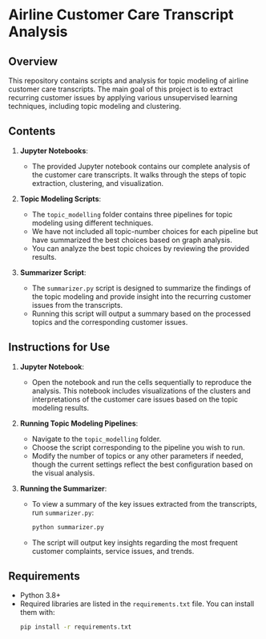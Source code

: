 # Airline Customer Care Transcript Analysis

## Overview

This repository contains scripts and analysis for topic modeling of airline customer care transcripts. The main goal of this project is to extract recurring customer issues by applying various unsupervised learning techniques, including topic modeling and clustering.

## Contents

1. **Jupyter Notebooks**:
   - The provided Jupyter notebook contains our complete analysis of the customer care transcripts. It walks through the steps of topic extraction, clustering, and visualization.

2. **Topic Modeling Scripts**:
   - The `topic_modelling` folder contains three pipelines for topic modeling using different techniques.
   - We have not included all topic-number choices for each pipeline but have summarized the best choices based on graph analysis.
   - You can analyze the best topic choices by reviewing the provided results.

3. **Summarizer Script**:
   - The `summarizer.py` script is designed to summarize the findings of the topic modeling and provide insight into the recurring customer issues from the transcripts.
   - Running this script will output a summary based on the processed topics and the corresponding customer issues.

## Instructions for Use

1. **Jupyter Notebook**: 
   - Open the notebook and run the cells sequentially to reproduce the analysis. This notebook includes visualizations of the clusters and interpretations of the customer care issues based on the topic modeling results.
   
2. **Running Topic Modeling Pipelines**:
   - Navigate to the `topic_modelling` folder.
   - Choose the script corresponding to the pipeline you wish to run.
   - Modify the number of topics or any other parameters if needed, though the current settings reflect the best configuration based on the visual analysis.

3. **Running the Summarizer**:
   - To view a summary of the key issues extracted from the transcripts, run `summarizer.py`:
     ```bash
     python summarizer.py
     ```
   - The script will output key insights regarding the most frequent customer complaints, service issues, and trends.

## Requirements

- Python 3.8+
- Required libraries are listed in the `requirements.txt` file. You can install them with:
  ```bash
  pip install -r requirements.txt